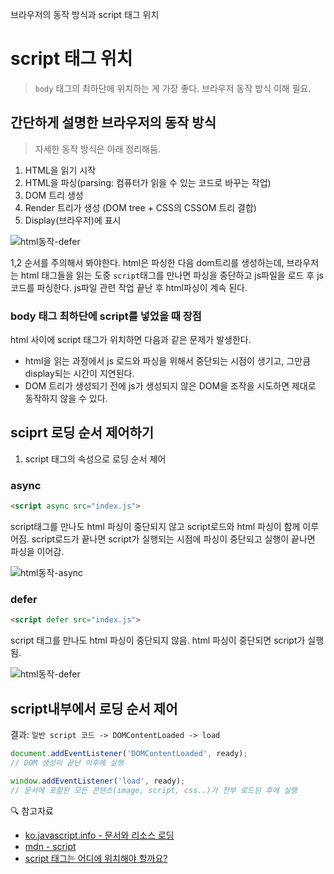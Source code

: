 브라우저의 동작 방식과 script 태그 위치

# script 태그 위치

> `body` 태그의 최하단에 위치하는 게 가장 좋다. 브라우저 동작 방식 이해 필요.

## 간단하게 설명한 브라우저의 동작 방식

> 자세한 동작 방식은 아래 정리해둠.

1. HTML을 읽기 시작
2. HTML을 파싱(parsing: 컴퓨터가 읽을 수 있는 코드로 바꾸는 작업)
3. DOM 트리 생성
4. Render 트리가 생성 (DOM tree + CSS의 CSSOM 트리 결합)
5. Display(브라우저)에 표시

![html동작-defer](https://user-images.githubusercontent.com/71386219/154383241-e5641f5c-6bd1-44a2-ba44-802313f3ca77.png)

1,2 순서를 주의해서 봐야한다. html은 파싱한 다음 dom트리를 생성하는데, 브라우저는 html 태그들을 읽는 도중 `script`태그를 만나면 파싱을 중단하고 js파일을 로드 후 js코드를 파싱한다. js파일 관련 작업 끝난 후 html파싱이 계속 된다.

### body 태그 최하단에 script를 넣었을 때 장점

html 사이에 script 태그가 위치하면 다음과 같은 문제가 발생한다.

- html을 읽는 과정에서 js 로드와 파싱을 위해서 중단되는 시점이 생기고, 그만큼 display되는 시간이 지연된다.
- DOM 트리가 생성되기 전에 js가 생성되지 않은 DOM을 조작을 시도하면 제대로 동작하지 않을 수 있다.

## sciprt 로딩 순서 제어하기

1. script 태그의 속성으로 로딩 순서 제어

### async

```html
<script async src="index.js">
```

script태그를 만나도 html 파싱이 중단되지 않고 script로드와 html 파싱이 함께 이루어짐. script로드가 끝나면 script가 실행되는 시점에 파싱이 중단되고 실행이 끝나면 파싱을 이어감.

![html동작-async](https://user-images.githubusercontent.com/71386219/154383260-4cf703c7-a429-402a-9da5-fabf0797be76.png)

### defer

```html
<script defer src="index.js">
```

script 태그를 만나도 html 파싱이 중단되지 않음. html 파싱이 중단되면 script가 실행됨.

![html동작-defer](https://user-images.githubusercontent.com/71386219/154383257-acf2640c-f7c6-4069-86c2-4281d9ee7585.png)

## script내부에서 로딩 순서 제어

결과: `일반 script 코드 -> DOMContentLoaded -> load`

```js
document.addEventListener('DOMContentLoaded', ready);
// DOM 생성이 끝난 이후에 실행
```

```js
window.addEventListener('load', ready);
// 문서에 포함된 모든 콘텐츠(image, script, css..)가 전부 로드된 후에 실행
```

🔍 참고자료

- [ko.javascript.info - 문서와 리소스 로딩](https://ko.javascript.info/loading)
- [mdn - script](https://developer.mozilla.org/ko/docs/Web/HTML/Element/script)
- [script 태그는 어디에 위치해야 할까요?](https://velog.io/@takeknowledge/script-태그는-어디에-위치해야-할까요)
